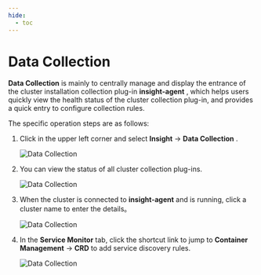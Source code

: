 ```yaml
---
hide:
  - toc
---
```


# Data Collection

__Data Collection__ is mainly to centrally manage and display the entrance of the
cluster installation collection plug-in __insight-agent__ , which helps users quickly
view the health status of the cluster collection plug-in, and provides a quick entry
to configure collection rules.

The specific operation steps are as follows:

1. Click in the upper left corner and select __Insight__ -> __Data Collection__ .

    ![Data Collection](https://docs.daocloud.io/daocloud-docs-images/docs/en/docs/insight/images/collectmanage01.png)

2. You can view the status of all cluster collection plug-ins.

    ![Data Collection](https://docs.daocloud.io/daocloud-docs-images/docs/en/docs/insight/images/collectmanage02.png)

3. When the cluster is connected to __insight-agent__ and is running, click a cluster name
   to enter the details。

    ![Data Collection](https://docs.daocloud.io/daocloud-docs-images/docs/en/docs/insight/images/collectmanage03.png)

4. In the __Service Monitor__ tab, click the shortcut link to jump to __Container Management__ -> __CRD__ 
   to add service discovery rules.

    ![Data Collection](https://docs.daocloud.io/daocloud-docs-images/docs/en/docs/insight/images/collectmanage04.png)
